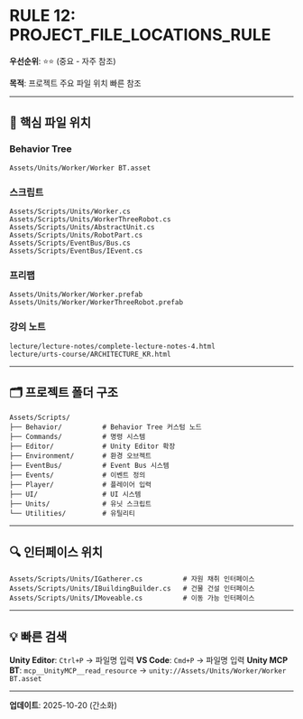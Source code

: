 # RULE 12: PROJECT_FILE_LOCATIONS_RULE

**우선순위**: ⭐⭐ (중요 - 자주 참조)

**목적**: 프로젝트 주요 파일 위치 빠른 참조

---

## 📂 핵심 파일 위치

### Behavior Tree
```
Assets/Units/Worker/Worker BT.asset
```

### 스크립트
```
Assets/Scripts/Units/Worker.cs
Assets/Scripts/Units/WorkerThreeRobot.cs
Assets/Scripts/Units/AbstractUnit.cs
Assets/Scripts/Units/RobotPart.cs
Assets/Scripts/EventBus/Bus.cs
Assets/Scripts/EventBus/IEvent.cs
```

### 프리팹
```
Assets/Units/Worker/Worker.prefab
Assets/Units/Worker/WorkerThreeRobot.prefab
```

### 강의 노트
```
lecture/lecture-notes/complete-lecture-notes-4.html
lecture/urts-course/ARCHITECTURE_KR.html
```

---

## 🗂️ 프로젝트 폴더 구조

```
Assets/Scripts/
├── Behavior/          # Behavior Tree 커스텀 노드
├── Commands/          # 명령 시스템
├── Editor/            # Unity Editor 확장
├── Environment/       # 환경 오브젝트
├── EventBus/          # Event Bus 시스템
├── Events/            # 이벤트 정의
├── Player/            # 플레이어 입력
├── UI/                # UI 시스템
├── Units/             # 유닛 스크립트
└── Utilities/         # 유틸리티
```

---

## 🔍 인터페이스 위치

```
Assets/Scripts/Units/IGatherer.cs          # 자원 채취 인터페이스
Assets/Scripts/Units/IBuildingBuilder.cs   # 건물 건설 인터페이스
Assets/Scripts/Units/IMoveable.cs          # 이동 가능 인터페이스
```

---

## 💡 빠른 검색

**Unity Editor**: `Ctrl+P` → 파일명 입력
**VS Code**: `Cmd+P` → 파일명 입력
**Unity MCP BT**: `mcp__UnityMCP__read_resource` → `unity://Assets/Units/Worker/Worker BT.asset`

---

**업데이트**: 2025-10-20 (간소화)
